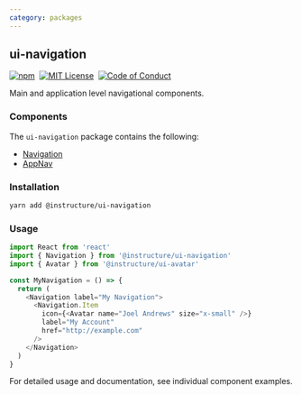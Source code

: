 ```yaml
---
category: packages
---
```


## ui-navigation

[![npm][npm]][npm-url]&nbsp;
[![MIT License][license-badge]][license]&nbsp;
[![Code of Conduct][coc-badge]][coc]

Main and application level navigational components.

### Components

The `ui-navigation` package contains the following:

- [Navigation](#Navigation)
- [AppNav](#AppNav)

### Installation

```sh
yarn add @instructure/ui-navigation
```

### Usage

```js
import React from 'react'
import { Navigation } from '@instructure/ui-navigation'
import { Avatar } from '@instructure/ui-avatar'

const MyNavigation = () => {
  return (
    <Navigation label="My Navigation">
      <Navigation.Item
        icon={<Avatar name="Joel Andrews" size="x-small" />}
        label="My Account"
        href="http://example.com"
      />
    </Navigation>
  )
}
```

For detailed usage and documentation, see individual component examples.

[npm]: https://img.shields.io/npm/v/@instructure/ui-navigation.svg
[npm-url]: https://npmjs.com/package/@instructure/ui-navigation
[license-badge]: https://img.shields.io/npm/l/instructure-ui.svg?style=flat-square
[license]: https://github.com/instructure/instructure-ui/blob/master/LICENSE
[coc-badge]: https://img.shields.io/badge/code%20of-conduct-ff69b4.svg?style=flat-square
[coc]: https://github.com/instructure/instructure-ui/blob/master/CODE_OF_CONDUCT.md
